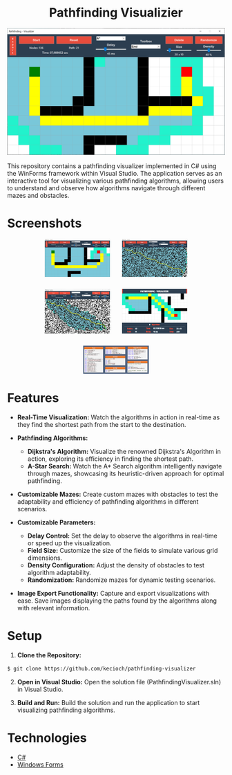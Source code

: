 <h1 align="center">
  Pathfinding Visualizier
<br>
</h1>

<p align="center">
  <img src="./Static/PV-Screenshot-1.PNG" />
</p>

This repository contains a pathfinding visualizer implemented in C# using the WinForms framework within Visual Studio. The application serves as an interactive tool for visualizing various pathfinding algorithms, allowing users to understand and observe how algorithms navigate through different mazes and obstacles.

# Screenshots

<div align="center" style="display: flex; justify-content: center; items-align:center; flex-wrap: wrap; gap: 2em">
  <img src="./Static/PV-Screenshot-2.PNG" width="30%" />
  <img src="./Static/PV-Screenshot-3.PNG" width="30%" />
  <img src="./Static/PV-Screenshot-4.PNG" width="30%" />
  <img src="./Static/PV-AStar.jpeg" width="30%" />
  <img src="./Static/Klassenstruktur.PNG" width="30%" />
</div >

# Features

- **Real-Time Visualization:** Watch the algorithms in action in real-time as they find the shortest path from the start to the destination.

- **Pathfinding Algorithms:**

  - **Dijkstra's Algorithm:** Visualize the renowned Dijkstra's Algorithm in action, exploring its efficiency in finding the shortest path.
  - **A-Star Search:** Watch the A\* Search algorithm intelligently navigate through mazes, showcasing its heuristic-driven approach for optimal pathfinding.

- **Customizable Mazes:** Create custom mazes with obstacles to test the adaptability and efficiency of pathfinding algorithms in different scenarios.

- **Customizable Parameters:**

  - **Delay Control:** Set the delay to observe the algorithms in real-time or speed up the visualization.
  - **Field Size:** Customize the size of the fields to simulate various grid dimensions.
  - **Density Configuration:** Adjust the density of obstacles to test algorithm adaptability.
  - **Randomization:** Randomize mazes for dynamic testing scenarios.

- **Image Export Functionality:** Capture and export visualizations with ease. Save images displaying the paths found by the algorithms along with relevant information.

# Setup

1.  **Clone the Repository:**

```bash
$ git clone https://github.com/kecioch/pathfinding-visualizer
```

2. **Open in Visual Studio:**
   Open the solution file (PathfindingVisualizer.sln) in Visual Studio.

3. **Build and Run:**
   Build the solution and run the application to start visualizing pathfinding algorithms.

# Technologies

- [C#](<https://www.wikipedia.org/wiki/C_Sharp_(programming_language)>)
- [Windows Forms](https://www.wikipedia.org/wiki/Windows_Forms)
